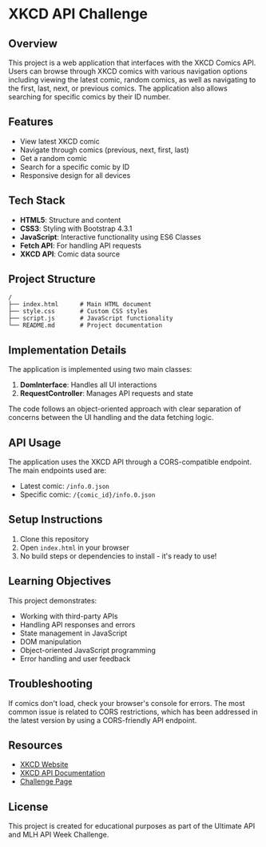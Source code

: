 # XKCD API Challenge

## Overview
This project is a web application that interfaces with the XKCD Comics API. Users can browse through XKCD comics with various navigation options including viewing the latest comic, random comics, as well as navigating to the first, last, next, or previous comics. The application also allows searching for specific comics by their ID number.

## Features
- View latest XKCD comic
- Navigate through comics (previous, next, first, last)
- Get a random comic
- Search for a specific comic by ID
- Responsive design for all devices

## Tech Stack
- **HTML5**: Structure and content
- **CSS3**: Styling with Bootstrap 4.3.1
- **JavaScript**: Interactive functionality using ES6 Classes
- **Fetch API**: For handling API requests
- **XKCD API**: Comic data source

## Project Structure
```
/
├── index.html      # Main HTML document
├── style.css       # Custom CSS styles
├── script.js       # JavaScript functionality
└── README.md       # Project documentation
```

## Implementation Details
The application is implemented using two main classes:
1. **DomInterface**: Handles all UI interactions
2. **RequestController**: Manages API requests and state

The code follows an object-oriented approach with clear separation of concerns between the UI handling and the data fetching logic.

## API Usage
The application uses the XKCD API through a CORS-compatible endpoint. The main endpoints used are:
- Latest comic: `/info.0.json`
- Specific comic: `/{comic_id}/info.0.json`

## Setup Instructions
1. Clone this repository
2. Open `index.html` in your browser
3. No build steps or dependencies to install - it's ready to use!

## Learning Objectives
This project demonstrates:
- Working with third-party APIs
- Handling API responses and errors
- State management in JavaScript
- DOM manipulation
- Object-oriented JavaScript programming
- Error handling and user feedback

## Troubleshooting
If comics don't load, check your browser's console for errors. The most common issue is related to CORS restrictions, which has been addressed in the latest version by using a CORS-friendly API endpoint.

## Resources
- [XKCD Website](https://xkcd.com)
- [XKCD API Documentation](https://xkcd.com/json.html)
- [Challenge Page](https://theultimateapichallenge.com/challenges/xkcd-api)

## License
This project is created for educational purposes as part of the Ultimate API and MLH API Week Challenge.